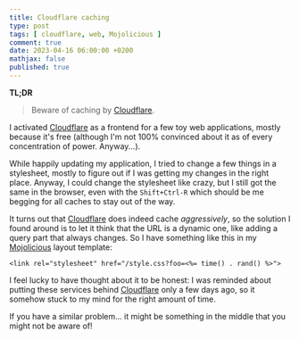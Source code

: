 ```yaml
---
title: Cloudflare caching
type: post
tags: [ cloudflare, web, Mojolicious ]
comment: true
date: 2023-04-16 06:00:00 +0200
mathjax: false
published: true
---
```


**TL;DR**

> Beware of caching by [Cloudflare][].

I activated [Cloudflare][] as a frontend for a few toy web applications,
mostly because it's free (although I'm not 100% convinced about it as of
every concentration of power. Anyway...).

While happily updating my application, I tried to change a few things in a
stylesheet, mostly to figure out if I was getting my changes in the right
place. Anyway, I could change the stylesheet like crazy, but I still got the
same in the browser, even with the `Shift+Ctrl-R` which should be me begging
for all caches to stay out of the way.

It turns out that [Cloudflare][] does indeed cache *aggressively*, so the
solution I found around is to let it think that the URL is a dynamic one,
like adding a query part that always changes. So I have something like this
in my [Mojolicious][] layout template:

```
<link rel="stylesheet" href="/style.css?foo=<%= time() . rand() %>">
```

I feel lucky to have thought about it to be honest: I was reminded about
putting these services behind [Cloudflare][] only a few days ago, so it
somehow stuck to my mind for the right amount of time.

If you have a similar problem... it might be something in the middle that
you might not be aware of!

[Cloudflare]: https://www.cloudflare.com
[Mojolicious]: https://metacpan.org/pod/Mojolicious

